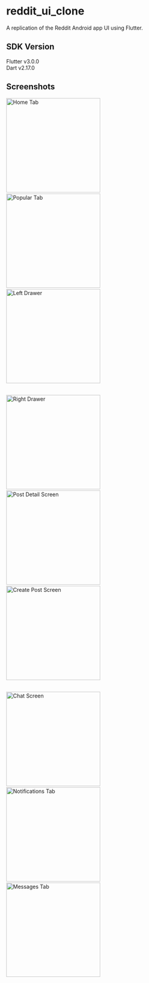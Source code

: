 # reddit_ui_clone

A replication of the Reddit Android app UI using Flutter.

## SDK Version
Flutter v3.0.0  
Dart v2.17.0

## Screenshots
<img src="https://github.com/nzikak/Reddit-UI-Clone/blob/main/screenshots/Screenshot_one.jpg" width=250 alt="Home Tab"/>&nbsp;&nbsp;&nbsp;&nbsp;
<img src="https://github.com/nzikak/Reddit-UI-Clone/blob/main/screenshots/Screenshot_two.jpg" width=250 alt="Popular Tab" />&nbsp;&nbsp;&nbsp;&nbsp;
<img src="https://github.com/nzikak/Reddit-UI-Clone/blob/main/screenshots/Screenshot_three.jpg" width=250 alt="Left Drawer" />  

<br /><img src="https://github.com/nzikak/Reddit-UI-Clone/blob/main/screenshots/Screenshot_four.jpg" width=250 alt="Right Drawer" />&nbsp;&nbsp;&nbsp;&nbsp;
<img src="https://github.com/nzikak/Reddit-UI-Clone/blob/main/screenshots/Screenshot_five.jpg" width=250 alt="Post Detail Screen" />&nbsp;&nbsp;&nbsp;&nbsp;
<img src="https://github.com/nzikak/Reddit-UI-Clone/blob/main/screenshots/Screenshot_six.jpg" width=250 alt="Create Post Screen" />  

<br /><img src="https://github.com/nzikak/Reddit-UI-Clone/blob/main/screenshots/Screenshot_seven.jpg" width=250 alt="Chat Screen" />&nbsp;&nbsp;&nbsp;&nbsp;
<img src="https://github.com/nzikak/Reddit-UI-Clone/blob/main/screenshots/Screenshot_eight.jpg" width=250 alt="Notifications Tab" />&nbsp;&nbsp;&nbsp;&nbsp;
<img src="https://github.com/nzikak/Reddit-UI-Clone/blob/main/screenshots/Screenshot_nine.jpg" width=250 alt="Messages Tab" />&nbsp;&nbsp;&nbsp;&nbsp;

